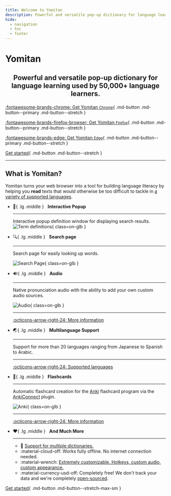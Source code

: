 ```yaml
---
title: Welcome to Yomitan
description: Powerful and versatile pop-up dictionary for language learning used by 50,000+ language learners.
hide:
  - navigation
  - toc
  - footer
---
```

# <p id="homepage-title"><span id="homepage-title-wrapper">**Yomitan**</span></p>
## <p style="text-align: center">Powerful and versatile pop-up dictionary for language learning used by 50,000+ language learners.</p>

<div class="grid" markdown>

[:fontawesome-brands-chrome: Get Yomitan <small>Chrome</small>](https://chrome.google.com/webstore/detail/yomitan/likgccmbimhjbgkjambclfkhldnlhbnn){ .md-button .md-button--primary .md-button--stretch }

[:fontawesome-brands-firefox-browser: Get Yomitan <small>Firefox</small>](https://addons.mozilla.org/en-US/firefox/addon/yomitan/){ .md-button .md-button--primary .md-button--stretch }

[:fontawesome-brands-edge: Get Yomitan <small>Edge</small>](https://microsoftedge.microsoft.com/addons/detail/yomitan/idelnfbbmikgfiejhgmddlbkfgiifnnn){ .md-button .md-button--primary .md-button--stretch }

</div>

[Get started](getting-started.md){ .md-button .md-button--stretch }

---

## What is Yomitan?

Yomitan turns your web browser into a tool for building language literacy by helping you **read** texts that would otherwise be too difficult to tackle in [a variety of supported languages](./supported-languages.md).

<div class="grid cards" markdown>


-   :speech_balloon:{ .lg .middle } &nbsp;
    __Interactive Popup__

    ---

    Interactive popup definition window for displaying search results.
    ![Term definitions](assets/ss/terms.webp){ class=on-glb }

-   :mag:{ .lg .middle } &nbsp;
    __Search page__

    ---

    Search page for easily looking up words.

    ![Search Page](assets/ss/search-page.webp){ class=on-glb }


-   :loud_sound:{ .lg .middle } &nbsp;
    __Audio__

    ---

    Native pronunciation audio with the ability to add your own custom audio sources.

    ![Audio](assets/ss/audio.webp){ class=on-glb }

    ---

    [:octicons-arrow-right-24: More information](./advanced.md#audio)
    
-   :earth_asia:{ .lg .middle } &nbsp;
    __Multilanguage Support__

    ---

    Support for more than 20 languages ranging from Japanese to Spanish to Arabic.

    ---

    [:octicons-arrow-right-24: Supported languages](./supported-languages.md)

-   :pencil:{ .lg .middle } &nbsp;
    __Flashcards__

    ---

    Automatic flashcard creation for the [Anki](https://apps.ankiweb.net/) flashcard program via the [AnkiConnect](https://foosoft.net/projects/anki-connect) plugin.

    ![Anki](assets/ss/anki.webp){ class=on-glb }

    ---

    [:octicons-arrow-right-24: More information](./anki.md)

-   :heart:{ .lg .middle } &nbsp;
    __And Much More__

    ---

    - :book: [Support for multiple dictionaries.](./dictionaries.md)
    - :material-cloud-off: Works fully offline. No internet connection needed.
    - :material-wrench: [Extremely customizable. Hotkeys, custom audio, custom appearance.](advanced.md)
    - :material-currency-usd-off: Completely free! We don't track your data and we're completely [open-sourced](https://github.com/yomidevs/yomitan).
</div>

[Get started](getting-started.md){ .md-button .md-button--stretch-max-sm }
